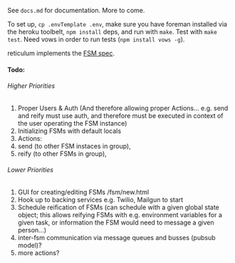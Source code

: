 See `docs.md` for documentation. More to come. 

To set up, `cp .envTemplate .env`, make sure you have foreman installed via the heroku toolbelt, `npm install` deps, and run with `make`. Test with `make test`. Need vows in order to run tests (`npm install vows -g`).

reticulum implements the [FSM spec](https://gist.github.com/ihodes/f009cc66422232f411b6).


#### Todo: 
###### Higher Priorities
1. Proper Users & Auth 
   (And therefore allowing proper Actions...
    e.g. send and reify must use auth, and therefore must be executed in context
    of the user operating the FSM instance)
1. Initializing FSMs with default locals
1. Actions: 
  1. send (to other FSM instaces in group),
  1. reify (to other FSMs in group),


###### Lower Priorities
1. GUI for creating/editing FSMs /fsm/new.html
1. Hook up to backing services e.g. Twilio, Mailgun to start
1. Schedule reification of FSMs (can schedule with a given global state object; this
   allows reifying FSMs with e.g. environment variables for a given task, or information
   the FSM would need to message a given person...)
1. inter-fsm communication via message queues and busses (pubsub model)?
1. more actions?
